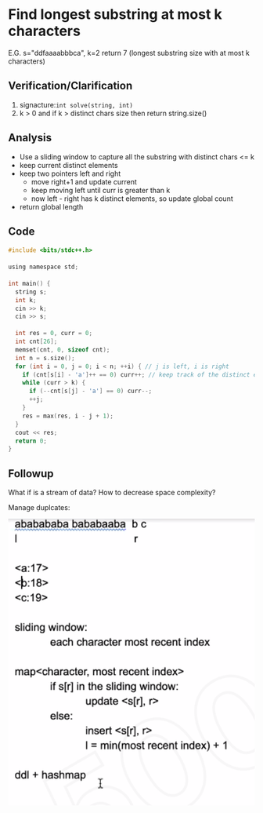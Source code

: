 # Find longest substring at most k characters

E.G. s="ddfaaaabbbca", k=2 return 7 (longest substring size with at most k characters)

## Verification/Clarification

1. signacture:`int solve(string, int)`
2. k > 0 and if k > distinct chars size then return string.size()

## Analysis

- Use a sliding window to capture all the substring with distinct chars <= k
- keep current distinct elements
- keep two pointers left and right
  - move right+1 and update current
  - keep moving left until curr is greater than k
  - now left - right has k distinct elements, so update global count
- return global length

## Code

```c
#include <bits/stdc++.h>

using namespace std;

int main() {
  string s;
  int k;
  cin >> k;
  cin >> s;

  int res = 0, curr = 0;
  int cnt[26];
  memset(cnt, 0, sizeof cnt);
  int n = s.size();
  for (int i = 0, j = 0; i < n; ++i) { // j is left, i is right
    if (cnt[s[i] - 'a']++ == 0) curr++; // keep track of the distinct element in [j:i]
    while (curr > k) {
      if (--cnt[s[j] - 'a'] == 0) curr--;
      ++j;
    }
    res = max(res, i - j + 1);
  }
  cout << res;
  return 0;
}
```

## Followup

What if is a stream of data? How to decrease space complexity?

Manage duplcates: 

![Screen Shot 2020-06-25 at 4.29.03 PM.png](resources/DE0C972387FAB30C9C0B1498C49A4E08.png)



